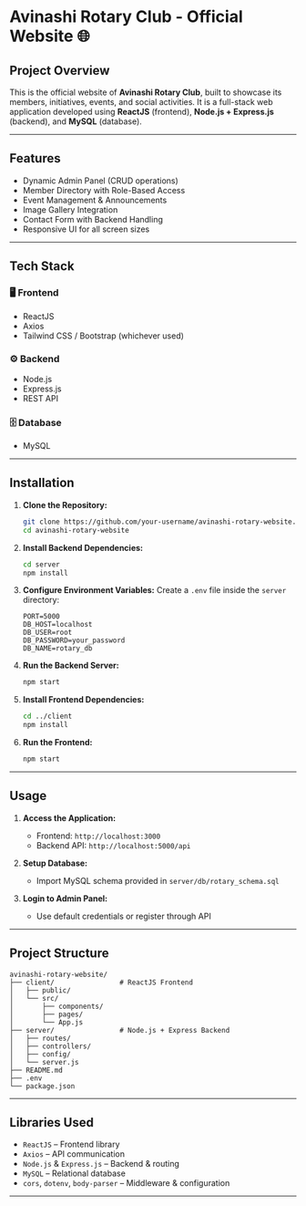 
# Avinashi Rotary Club - Official Website 🌐

## Project Overview
This is the official website of **Avinashi Rotary Club**, built to showcase its members, initiatives, events, and social activities. It is a full-stack web application developed using **ReactJS** (frontend), **Node.js + Express.js** (backend), and **MySQL** (database).

---

## Features
- Dynamic Admin Panel (CRUD operations)
- Member Directory with Role-Based Access
- Event Management & Announcements
- Image Gallery Integration
- Contact Form with Backend Handling
- Responsive UI for all screen sizes

---

## Tech Stack

### 🖥️ Frontend
- ReactJS
- Axios
- Tailwind CSS / Bootstrap (whichever used)

### ⚙️ Backend
- Node.js
- Express.js
- REST API

### 🗄️ Database
- MySQL

---

## Installation

1. **Clone the Repository:**
   ```bash
   git clone https://github.com/your-username/avinashi-rotary-website.git
   cd avinashi-rotary-website
   ```

2. **Install Backend Dependencies:**
   ```bash
   cd server
   npm install
   ```

3. **Configure Environment Variables:**
   Create a `.env` file inside the `server` directory:
   ```env
   PORT=5000
   DB_HOST=localhost
   DB_USER=root
   DB_PASSWORD=your_password
   DB_NAME=rotary_db
   ```

4. **Run the Backend Server:**
   ```bash
   npm start
   ```

5. **Install Frontend Dependencies:**
   ```bash
   cd ../client
   npm install
   ```

6. **Run the Frontend:**
   ```bash
   npm start
   ```

---

## Usage

1. **Access the Application:**
   - Frontend: `http://localhost:3000`
   - Backend API: `http://localhost:5000/api`

2. **Setup Database:**
   - Import MySQL schema provided in `server/db/rotary_schema.sql`

3. **Login to Admin Panel:**
   - Use default credentials or register through API

---

## Project Structure
```
avinashi-rotary-website/
├── client/                # ReactJS Frontend
│   ├── public/
│   └── src/
│       ├── components/
│       ├── pages/
│       └── App.js
├── server/                # Node.js + Express Backend
│   ├── routes/
│   ├── controllers/
│   ├── config/
│   └── server.js
├── README.md
├── .env
└── package.json
```

---

## Libraries Used

- `ReactJS` – Frontend library
- `Axios` – API communication
- `Node.js` & `Express.js` – Backend & routing
- `MySQL` – Relational database
- `cors`, `dotenv`, `body-parser` – Middleware & configuration

---
